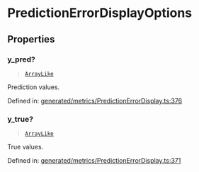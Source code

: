 # PredictionErrorDisplayOptions

## Properties

### y\_pred?

> [`ArrayLike`](../types/ArrayLike.md)

Prediction values.

Defined in:  [generated/metrics/PredictionErrorDisplay.ts:376](https://github.com/transitive-bullshit/scikit-learn-ts/blob/b59c1ff/packages/sklearn/src/generated/metrics/PredictionErrorDisplay.ts#L376)

### y\_true?

> [`ArrayLike`](../types/ArrayLike.md)

True values.

Defined in:  [generated/metrics/PredictionErrorDisplay.ts:371](https://github.com/transitive-bullshit/scikit-learn-ts/blob/b59c1ff/packages/sklearn/src/generated/metrics/PredictionErrorDisplay.ts#L371)
